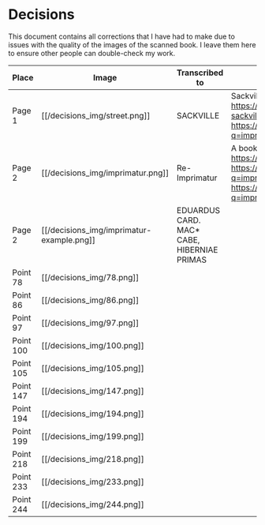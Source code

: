 # Decisions

This document contains all corrections that I have had to make due to issues with the quality of the images of the scanned book. I leave them here to ensure other people can double-check my work.

| Place          | Image         | Transcribed to         | Reason |
| ------------- | ------------- | -----------------------| ------ |
| Page 1  | [[/decisions_img/street.png]]  | SACKVILLE | Sackville seems to be the name of the street: https://www.jesuitarchives.ie/mcglashen-james-publisher-50-upper-sackville-street-dublin https://archive.org/details/TheLifeOfStMaryFrances/page/n9/mode/2up?q=imprimatur
| Page 2  | [[/decisions_img/imprimatur.png]] | Re-Imprimatur  | A book can have two imprimatur: https://archive.org/details/TheCatholicDictionary/page/n9/mode/2up https://archive.org/details/TheLifeOfStMaryFrances/page/n9/mode/2up?q=imprimatur https://archive.org/details/TheNewRaccolta/page/n11/mode/2up?q=imprimatur| It seems that re-imprimatur is a thing|
| Page 2 | [[/decisions_img/imprimatur-example.png]] | EDUARDUS CARD. MAC* CABE, HIBERNIAE PRIMAS |  |
| Point 78 | [[/decisions_img/78.png]] | | |
| Point 86 | [[/decisions_img/86.png]] | | |
| Point 97 | [[/decisions_img/97.png]] | | |
| Point 100 | [[/decisions_img/100.png]] | | |
| Point 105 | [[/decisions_img/105.png]] | | |
| Point 147 | [[/decisions_img/147.png]] | | |
| Point 194 | [[/decisions_img/194.png]] | | |
| Point 199 | [[/decisions_img/199.png]] | | |
| Point 218 | [[/decisions_img/218.png]] | | |
| Point 233 | [[/decisions_img/233.png]] | | |
| Point 244 | [[/decisions_img/244.png]] | | |


